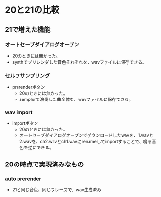 
# 20と21の比較

## 21で増えた機能
### オートセーブダイアログオープン
- 20のときには無かった。
- synthでプリレンダした音色それぞれを、wavファイルに保存できる。
### セルフサンプリング
- prerenderボタン
  - 20のときには無かった。
  - samplerで演奏した曲全体を、wavファイルに保存できる。
### wav import
- importボタン
  - 20のときには無かった。
  - オートセーブダイアログオープンでダウンロードしたwavを、1.wavと2.wavを、ch2.wavとch1.wavにrenameしてimportすることで、鳴る音色を逆にできる。

## 20の時点で実現済みなもの
### auto prerender
- 21と同じ音色、同じフレーズで、wav生成済み

